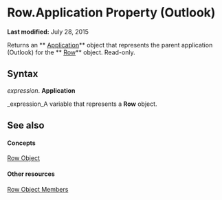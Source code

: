 
# Row.Application Property (Outlook)

 **Last modified:** July 28, 2015

Returns an  ** [Application](797003e7-ecd1-eccb-eaaf-32d6ddde8348.md)** object that represents the parent application (Outlook) for the ** [Row](06db3fa4-1649-48bf-3b86-ffdf99a47305.md)** object. Read-only.

## Syntax

 _expression_. **Application**

 _expression_A variable that represents a  **Row** object.


## See also


#### Concepts


 [Row Object](06db3fa4-1649-48bf-3b86-ffdf99a47305.md)
#### Other resources


 [Row Object Members](49998d93-3940-6e08-624f-f8c5dcba2ea5.md)
